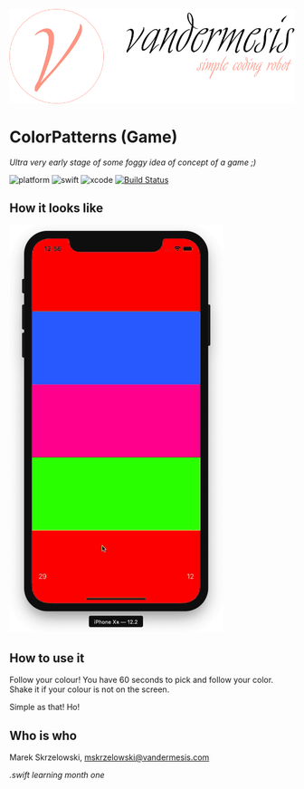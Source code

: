 ![logo](/Demo/logo.png)

# ColorPatterns (Game)

*Ultra very early stage of some foggy idea of concept of a game ;)*

![platform](https://img.shields.io/badge/platform-iOS-green.svg)
![swift](https://img.shields.io/badge/swift-5.0-brightgreen.svg)
![xcode](https://img.shields.io/badge/xcode-10.2-orange.svg)
[![Build Status](https://travis-ci.org/vandermesis/ColorPatterns.svg?branch=master)](https://travis-ci.org/vandermesis/ColorPatterns)


## How it looks like
![animation](/Demo/animation.gif)

## How to use it

Follow your colour!
You have 60 seconds to pick and follow your color. Shake it if your colour is not on the screen.

Simple as that!
Ho!
## Who is who
Marek Skrzelowski, mskrzelowski@vandermesis.com

*.swift learning month one*
